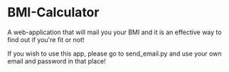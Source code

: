 # BMI-Calculator
A web-application that will mail you your BMI and it is an effective way to find out if you're fit or not! 


If you wish to use this app, please go to send_email.py and use your own email and password in that place!

